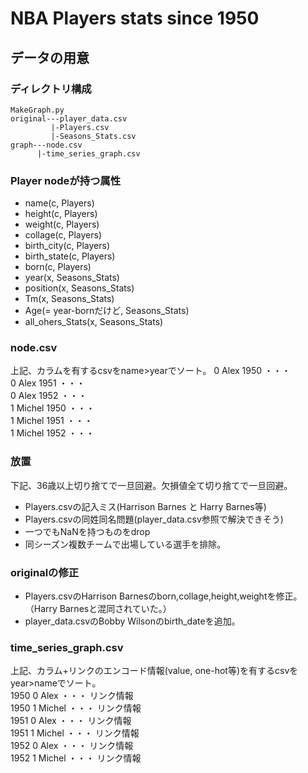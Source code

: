 # NBA Players stats since 1950

## データの用意
### ディレクトリ構成

    MakeGraph.py
    original---player_data.csv
             |-Players.csv
             |-Seasons_Stats.csv
    graph---node.csv
          |-time_series_graph.csv

### Player nodeが持つ属性
+ name(c, Players)
+ height(c, Players)
+ weight(c, Players)
+ collage(c, Players)
+ birth_city(c, Players)
+ birth_state(c, Players)
+ born(c, Players)
+ year(x, Seasons_Stats)
+ position(x, Seasons_Stats)
+ Tm(x, Seasons_Stats)
+ Age(= year-bornだけど, Seasons_Stats)
+ all_ohers_Stats(x, Seasons_Stats)

### node.csv
上記、カラムを有するcsvをname>yearでソート。
0 Alex 1950 ・・・  
0 Alex 1951 ・・・  
0 Alex 1952 ・・・  
1 Michel 1950 ・・・  
1 Michel 1951 ・・・  
1 Michel 1952 ・・・  

### 放置
下記、36歳以上切り捨てで一旦回避。欠損値全て切り捨てで一旦回避。
+ Players.csvの記入ミス(Harrison Barnes と Harry Barnes等)
+ Players.csvの同姓同名問題(player_data.csv参照で解決できそう)
+ 一つでもNaNを持つものをdrop
+ 同シーズン複数チームで出場している選手を排除。

### originalの修正
+ Players.csvのHarrison Barnesのborn,collage,height,weightを修正。（Harry Barnesと混同されていた。）
+ player_data.csvのBobby Wilsonのbirth_dateを追加。

### time_series_graph.csv
上記、カラム+リンクのエンコード情報(value, one-hot等)を有するcsvをyear>nameでソート。  
1950 0 Alex ・・・ リンク情報  
1950 1 Michel ・・・ リンク情報  
1951 0 Alex ・・・ リンク情報  
1951 1 Michel ・・・ リンク情報  
1952 0 Alex ・・・ リンク情報  
1952 1 Michel ・・・ リンク情報  
